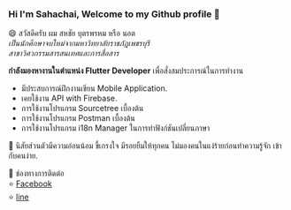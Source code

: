 
### Hi I'm Sahachai, Welcome to my Github profile 👋

​😄 สวัสดีครับ ผม สหชัย บุตรพรหม หรือ นอต <br>
*เป็นนักศึกษาจบใหม่จากมหาวิทยาลัยราชภัฎเพชรบุรี* <br>
*สาขาวิศวกรรมสารสนเทศและการสื่อสาร* <br>

**กำลังมองหางานในตำแหน่ง Flutter Developer** 
เพื่อสั่งสมประการณ์ในการทำงาน

 - มีประสบการณ์ฝึกงานเขียน Mobile Application.
 - เคยใช้งาน API with Firebase.
 - การใช้งานโปรแกรม Sourcetree เบื้องต้น
 - การใช้งานโปรแกรม Postman เบื้องต้น
 - การใช้งานโปรแกรม i18n Manager ในการทำฟังก์ชันเปลี่ยนภาษา
 
👯
นิสัยส่วนตัวมีความอ่อนน้อม ขี้เกรงใจ มีรอยยิ้มให้ทุกคน ไม่มองคนในแง่ร้ายก่อนทำความรู้จัก เข้ากับคนง่าย.

💬 ช่องทางการติดต่อ<br>
⭐ [Facebook](https://www.facebook.com/not021)<br>
⭐ [line](https://line.me/ti/p/1Fsiw8Ct5k)<br>

<!--
**nosson24/nosson24** is a ✨ _special_ ✨ repository because its `README.md` (this file) appears on your GitHub profile.

Here are some ideas to get you started:

- 🔭 I’m currently working on ...
- 🌱 I’m currently learning ...
- 👯 I’m looking to collaborate on ...
- 🤔 I’m looking for help with ...
- 💬 Ask me about ...
- 📫 How to reach me: ...
- 😄 Pronouns: ...
- ⚡ Fun fact: ...
-->

